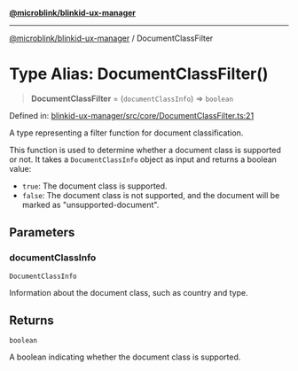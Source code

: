 [**@microblink/blinkid-ux-manager**](../README.md)

---

[@microblink/blinkid-ux-manager](../README.md) / DocumentClassFilter

# Type Alias: DocumentClassFilter()

> **DocumentClassFilter** = (`documentClassInfo`) => `boolean`

Defined in: [blinkid-ux-manager/src/core/DocumentClassFilter.ts:21](https://github.com/BlinkID/blinkid-web/blob/main/packages/blinkid-ux-manager/src/core/DocumentClassFilter.ts)

A type representing a filter function for document classification.

This function is used to determine whether a document class is supported or
not. It takes a `DocumentClassInfo` object as input and returns a boolean
value:

- `true`: The document class is supported.
- `false`: The document class is not supported, and the document will be
  marked as "unsupported-document".

## Parameters

### documentClassInfo

`DocumentClassInfo`

Information about the document class, such as country and type.

## Returns

`boolean`

A boolean indicating whether the document class is supported.
